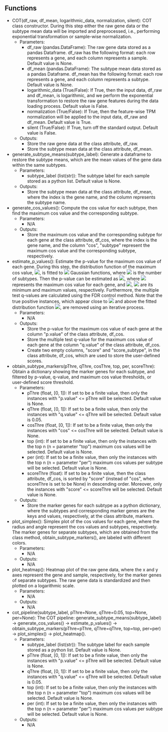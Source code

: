 ## Functions
- COT(df_raw, df_mean, logarithmic_data, normalization, silent): COT class constructor. During this step either the raw gene data or the subtype mean data will be imported and preprocessed, i.e., performing exponential transformation or sample-wise normalization.
    - Parameters:
        - df_raw (pandas.DataFrame): The raw gene data stored as a pandas Dataframe. df_raw has the following format: each row represents a gene, and each column represents a sample. Default value is None.
        - df_mean (pandas.DataFrame): The subtype mean data stored as a pandas Dataframe. df_mean has the following format: each row represents a gene, and each column represents a subtype. Default value is None.
        - logarithmic_data (True/False): If True, then the input data, df_raw and df_mean, is logarithmic, and we perform the exponential transformation to restore the raw gene features during the data loading process. Default value is False.
        - normalization (True/False): If True, then the feature-wise TPM normalization will be applied to the input data, df_raw and df_mean. Default value is True.
        - silent (True/False): If True, turn off the standard output. Default value is False.
    - Outputs:
        - Store the raw gene data at the class attribute, df_raw.
        - Store the subtype mean data at the class attribute, df_mean.
- generate_subtype_means(subtype_label): Generate a dataframe to restore the subtype means, which are the mean values of the gene data within the same subtypes.
    - Parameters:
        - subtype_label (list(str)): The subtype label for each sample stored as a python list. Default value is None.
    - Outputs:
        - Store the subtype mean data at the class attribute, df_mean, where the index is the gene name, and the column represents the subtype name.
- generate_cos_values(): Compute the cos value for each subtype, then find the maximum cos value and the corresponding subtype.
    - Parameters:
        - N/A
    - Outputs:
        - Store the maximum cos value and the corresponding subtype for each gene at the class attribute, df_cos, where the index is the gene name, and the column "cos", "subtype" represent the maximum cos value and the corresponding subtype, respectively.
- estimate_p_values(): Estimate the p-value for the maximum cos value of each gene. During this step, the distribution function of the maximum cos value, <img src="https://render.githubusercontent.com/render/math?math=f_\text{dist}(x)">, is fitted to <img src="https://render.githubusercontent.com/render/math?math=k"> Gaussian functions, where <img src="https://render.githubusercontent.com/render/math?math=k"> is the number of subtypes. Then the p-value can be estimated as <img src="https://render.githubusercontent.com/render/math?math=p(x) = \frac{\int_{x}^{x_\text{max}}{f_\text{dist}(t) dt}}{\int_{x_\text{min}}^{x_\text{max}}{f_\text{dist}(t) dt}}">, where <img src="https://render.githubusercontent.com/render/math?math=x"> represents the maximum cos value for each gene, and <img src="https://render.githubusercontent.com/render/math?math=x_\text{min} = \frac{1}{\sqrt{k}}">, <img src="https://render.githubusercontent.com/render/math?math=x_\text{max} = 1"> are its minimum and maximum values, respectively. Furthermore, the multiple test q-values are calculated using the FDR control method. Note that the true positive instances, which appear close to <img src="https://render.githubusercontent.com/render/math?math=x = 1"> and above the fitted distribution function <img src="https://render.githubusercontent.com/render/math?math=f_\text{dist}(x)">, are removed using an iterative process.
    - Parameters:
        - N/A
    - Outputs:
        - Store the p-value for the maximum cos value of each gene at the column "p.value" of the class attribute, df_cos.
        - Store the multiple test q-value for the maximum cos value of each gene at the column "q.value" of the class attribute, df_cos.
        - Create two empty columns, "score" and "score_subtype", in the class attribute, df_cos, which are used to store the user-defined scores.
- obtain_subtype_markers(pThre, qThre, cosThre, top, per, scoreThre): Obtain a dictionary showing the marker genes for each subtype, and filtered by p-value, q-value, and maximum cos value thresholds, or user-defined score threshold.
    - Parameters:
        - pThre (float, [0, 1]): If set to be a finite value, then only the instances with "p.value" <= pThre will be selected. Default value is None.
        - qThre (float, [0, 1]): If set to be a finite value, then only the instances with "q.value" <= qThre will be selected. Default value is 0.05.
        - cosThre (float, [0, 1]): If set to be a finite value, then only the instances with "cos" <= cosThre will be selected. Default value is None.
        - top (int): If set to be a finite value, then only the instances with the top n (n = parameter "top") maximum cos values will be selected. Default value is None.
        - per (int): If set to be a finite value, then only the instances with the top n (n = parameter "per") maximum cos values per subtype will be selected. Default value is None.
        - scoreThre (float): If set to be a finite value, then the class attribute, df_cos, is sorted by "score" (instead of "cos", when scoreThre is set to be None) in descending order. Moreover, only the instances with "score" <= scoreThre will be selected. Default value is None.
    - Outputs:
        - Store the marker genes for each subtype as a python dictionary, where the subtypes and corresponding marker genes are the keys and values, respectively, at the class attribute, markers.
- plot_simplex(): Simplex plot of the cos values for each gene, where the radius and angle represent the cos values and subtypes, respectively. The marker genes for separate subtypes, which are obtained from the class method, obtain_subtype_markers(), are labeled with different colors.
    - Parameters:
        - N/A
    - Outputs:
        - N/A
- plot_heatmap(): Heatmap plot of the raw gene data, where the x and y axes represent the gene and sample, respectively, for the marker genes of separate subtypes. The raw gene data is standardized and then plotted on a logarithmic scale.
    - Parameters:
        - N/A
    - Outputs:
        - N/A
- cot_pipeline(subtype_label, pThre=None, qThre=0.05, top=None, per=None): The COT pipeline: generate_subtype_means(subtype_label) -> generate_cos_values() -> estimate_p_values() -> obtain_subtype_markers(pThre=pThre, qThre=qThre, top=top, per=per) -> plot_simplex() -> plot_heatmap().
    - Parameters:
        - subtype_label (list(str)): The subtype label for each sample stored as a python list. Default value is None.
        - pThre (float, [0, 1]): If set to be a finite value, then only the instances with "p.value" <= pThre will be selected. Default value is None.
        - qThre (float, [0, 1]): If set to be a finite value, then only the instances with "q.value" <= qThre will be selected. Default value is 0.05.
        - top (int): If set to be a finite value, then only the instances with the top n (n = parameter "top") maximum cos values will be selected. Default value is None.
        - per (int): If set to be a finite value, then only the instances with the top n (n = parameter "per") maximum cos values per subtype will be selected. Default value is None.
    - Outputs:
        - N/A
